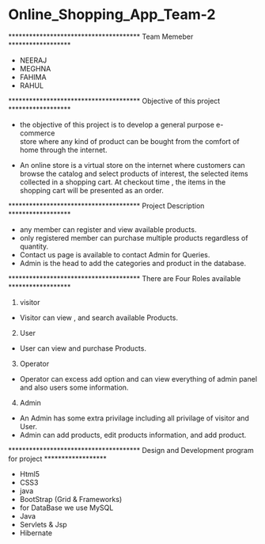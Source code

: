 # Online_Shopping_App_Team-2
**************************************  Team Memeber     ******************
- NEERAJ
- MEGHNA
- FAHIMA
- RAHUL


**************************************  Objective of this project    ******************

- the objective of this project is to develop a general purpose e-commerce  
store where any kind of product can be bought from the comfort of home through
the internet.

- An online store is a  virtual store on the internet where customers can 
browse the catalog and select products of interest, the selected items collected in a shopping cart.
At checkout time , the items in the shopping cart will be presented as an order.


 **************************************  Project Description    ******************

- any member can register and view available products.
- only registered member can purchase multiple products regardless of quantity.
- Contact us page is available to contact Admin for Queries.
- Admin is the head to add the categories and product in the database.
 
 
 **************************************  There are Four Roles available   ******************

1) visitor 
- Visitor can view , and search available Products.

2) User
- User can view and purchase Products.

3) Operator
- Operator can excess add option and can view everything of admin panel and also users some information.

4) Admin
- An Admin has some extra privilage including all privilage of visitor and User.
- Admin can add products, edit products information, and add product.    
   
************************************** Design and Development program for project   ******************


- Html5
- CSS3
- java
- BootStrap (Grid & Frameworks)
- for DataBase we use MySQL
- Java
- Servlets & Jsp
- Hibernate  

